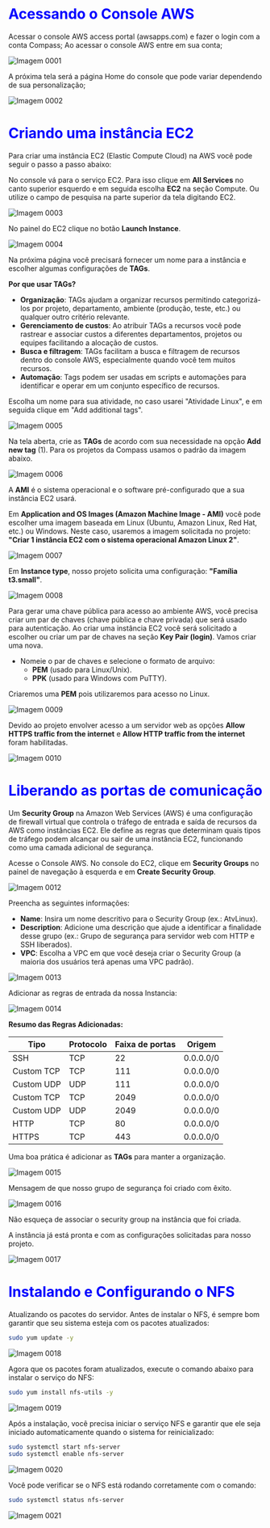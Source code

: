 
<h1 style="color:blue; font-size: 2em;">Acessando o Console AWS</h1>

Acessar o console AWS access portal (awsapps.com) e fazer o login com a conta Compass;
Ao acessar o console AWS entre em sua conta;

![Imagem 0001](imagens/imagem0001.png)

A próxima tela será a página Home do console que pode variar dependendo de sua personalização;

![Imagem 0002](imagens/imagem0002.png)

<h1 style="color:blue; font-size: 2em;">Criando uma instância EC2</h1>

Para criar uma instância EC2 (Elastic Compute Cloud) na AWS você pode seguir o passo a passo abaixo:

No console vá para o serviço EC2. Para isso clique em **All Services** no canto superior esquerdo e em seguida escolha **EC2** na seção Compute. Ou utilize o campo de pesquisa na parte superior da tela digitando EC2.

![Imagem 0003](imagens/imagem0003.png)

No painel do EC2 clique no botão **Launch Instance**.

![Imagem 0004](imagens/imagem0004.png)

Na próxima página você precisará fornecer um nome para a instância e escolher algumas configurações de **TAGs**.

**Por que usar TAGs?**

- **Organização**: TAGs ajudam a organizar recursos permitindo categorizá-los por projeto, departamento, ambiente (produção, teste, etc.) ou qualquer outro critério relevante.
- **Gerenciamento de custos**: Ao atribuir TAGs a recursos você pode rastrear e associar custos a diferentes departamentos, projetos ou equipes facilitando a alocação de custos.
- **Busca e filtragem**: TAGs facilitam a busca e filtragem de recursos dentro do console AWS, especialmente quando você tem muitos recursos.
- **Automação**: Tags podem ser usadas em scripts e automações para identificar e operar em um conjunto específico de recursos.

Escolha um nome para sua atividade, no caso usarei "Atividade Linux", e em seguida clique em "Add additional tags".

![Imagem 0005](imagens/imagem0005.png)

Na tela aberta, crie as **TAGs** de acordo com sua necessidade na opção **Add new tag** (1). Para os projetos da Compass usamos o padrão da imagem abaixo.

![Imagem 0006](imagens/imagem0006.png)

A **AMI** é o sistema operacional e o software pré-configurado que a sua instância EC2 usará.

Em **Application and OS Images (Amazon Machine Image - AMI)** você pode escolher uma imagem baseada em Linux (Ubuntu, Amazon Linux, Red Hat, etc.) ou Windows. Neste caso, usaremos a imagem solicitada no projeto:
**"Criar 1 instância EC2 com o sistema operacional Amazon Linux 2"**.

![Imagem 0007](imagens/imagem0007.png)

Em **Instance type**, nosso projeto solicita uma configuração:
**"Família t3.small"**.

![Imagem 0008](imagens/imagem0008.png)

Para gerar uma chave pública para acesso ao ambiente AWS, você precisa criar um par de chaves (chave pública e chave privada) que será usado para autenticação.
Ao criar uma instância EC2 você será solicitado a escolher ou criar um par de chaves na seção **Key Pair (login)**. Vamos criar uma nova.

- Nomeie o par de chaves e selecione o formato de arquivo:
  - **PEM** (usado para Linux/Unix).
  - **PPK** (usado para Windows com PuTTY).
  
Criaremos uma **PEM** pois utilizaremos para acesso no Linux.

![Imagem 0009](imagens/imagem0009.png)

Devido ao projeto envolver acesso a um servidor web as opções **Allow HTTPS traffic from the internet** e **Allow HTTP traffic from the internet** foram habilitadas.

![Imagem 0010](imagens/imagem0010.png)

<h1 style="color:blue; font-size: 2em;">Liberando as portas de comunicação</h1>

Um **Security Group** na Amazon Web Services (AWS) é uma configuração de firewall virtual que controla o tráfego de entrada e saída de recursos da AWS como instâncias EC2. Ele define as regras que determinam quais tipos de tráfego podem alcançar ou sair de uma instância EC2, funcionando como uma camada adicional de segurança.

Acesse o Console AWS. No console do EC2, clique em **Security Groups** no painel de navegação à esquerda e em **Create Security Group**.

![Imagem 0012](imagens/imagem0012.png)

Preencha as seguintes informações:
- **Name**: Insira um nome descritivo para o Security Group (ex.: AtvLinux).
- **Description**: Adicione uma descrição que ajude a identificar a finalidade desse grupo (ex.: Grupo de segurança para servidor web com HTTP e SSH liberados).
- **VPC**: Escolha a VPC em que você deseja criar o Security Group (a maioria dos usuários terá apenas uma VPC padrão).

![Imagem 0013](imagens/imagem0013.png)

Adicionar as regras de entrada da nossa Instancia:

![Imagem 0014](imagens/imagem0014.png)

**Resumo das Regras Adicionadas:**

| Tipo        | Protocolo | Faixa de portas | Origem       |
|-------------|-----------|-----------------|--------------|
| SSH         | TCP       | 22              | 0.0.0.0/0    |
| Custom TCP  | TCP       | 111             | 0.0.0.0/0    |
| Custom UDP  | UDP       | 111             | 0.0.0.0/0    |
| Custom TCP  | TCP       | 2049            | 0.0.0.0/0    |
| Custom UDP  | UDP       | 2049            | 0.0.0.0/0    |
| HTTP        | TCP       | 80              | 0.0.0.0/0    |
| HTTPS       | TCP       | 443             | 0.0.0.0/0    |

Uma boa prática é adicionar as **TAGs** para manter a organização.

![Imagem 0015](imagens/imagem0015.png)

Mensagem de que nosso grupo de segurança foi criado com êxito.

![Imagem 0016](imagens/imagem0016.png)

Não esqueça de associar o security group na instância que foi criada.

A instância já está pronta e com as configurações solicitadas para nosso projeto.

![Imagem 0017](imagens/imagem0017.png)

<h1 style="color:blue; font-size: 2em;">Instalando e Configurando o NFS</h1>

Atualizando os pacotes do servidor. Antes de instalar o NFS, é sempre bom garantir que seu sistema esteja com os pacotes atualizados:

```bash
sudo yum update -y
```

![Imagem 0018](imagens/imagem0018.png)

Agora que os pacotes foram atualizados, execute o comando abaixo para instalar o serviço do NFS:

```bash
sudo yum install nfs-utils -y
```

![Imagem 0019](imagens/imagem0019.png)

Após a instalação, você precisa iniciar o serviço NFS e garantir que ele seja iniciado automaticamente quando o sistema for reinicializado:

```bash
sudo systemctl start nfs-server
sudo systemctl enable nfs-server
```

![Imagem 0020](imagens/imagem0020.png)

Você pode verificar se o NFS está rodando corretamente com o comando:

```bash
sudo systemctl status nfs-server
```

![Imagem 0021](imagens/imagem0021.png)
